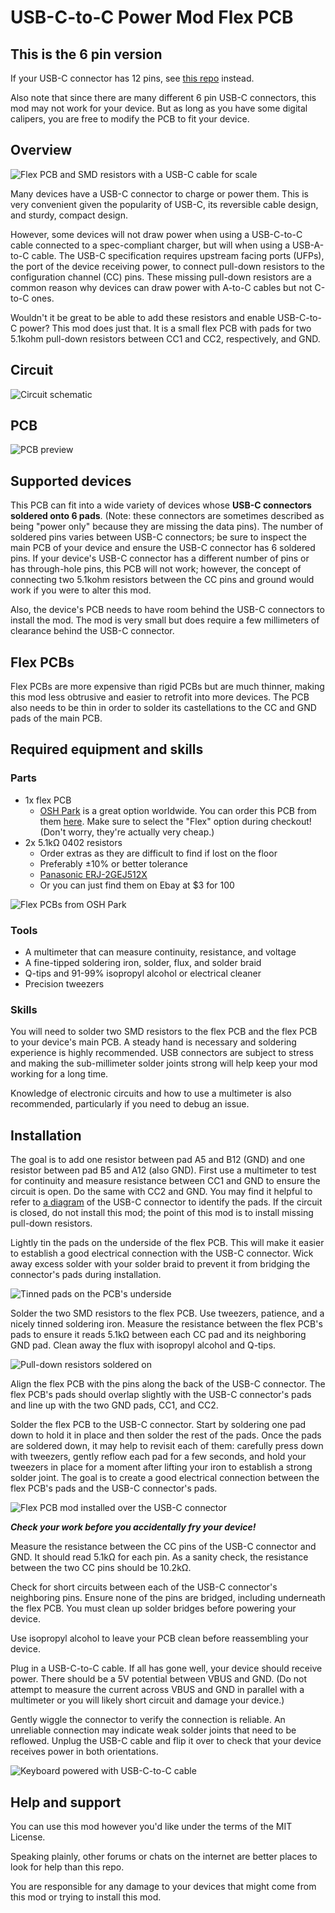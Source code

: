 # USB-C-to-C Power Mod Flex PCB

## This is the 6 pin version

If your USB-C connector has 12 pins, see [this repo](https://github.com/ide/usb-c-to-c-power-mod) instead.

Also note that since there are many different 6 pin USB-C connectors, this mod may not work for your device. But as long as you have some digital calipers, you are free to modify the PCB to fit your device.

## Overview

![Flex PCB and SMD resistors with a USB-C cable for scale](images/pcb-close-up.jpeg)

Many devices have a USB-C connector to charge or power them. This is very convenient given the popularity of USB-C, its reversible cable design, and sturdy, compact design.

However, some devices will not draw power when using a USB-C-to-C cable connected to a spec-compliant charger, but will when using a USB-A-to-C cable. The USB-C specification requires upstream facing ports (UFPs), the port of the device receiving power, to connect pull-down resistors to the configuration channel (CC) pins. These missing pull-down resistors are a common reason why devices can draw power with A-to-C cables but not C-to-C ones.

Wouldn't it be great to be able to add these resistors and enable USB-C-to-C power? This mod does just that. It is a small flex PCB with pads for two 5.1kohm pull-down resistors between CC1 and CC2, respectively, and GND.

## Circuit

![Circuit schematic](images/circuit.jpg)

## PCB

![PCB preview](images/pcb-preview.jpg)

## Supported devices

This PCB can fit into a wide variety of devices whose **USB-C connectors soldered onto 6 pads**. (Note: these connectors are sometimes described as being "power only" because they are missing the data pins). The number of soldered pins varies between USB-C connectors; be sure to inspect the main PCB of your device and ensure the USB-C connector has 6 soldered pins. If your device's USB-C connector has a different number of pins or has through-hole pins, this PCB will not work; however, the concept of connecting two 5.1kohm resistors between the CC pins and ground would work if you were to alter this mod.

Also, the device's PCB needs to have room behind the USB-C connectors to install the mod. The mod is very small but does require a few millimeters of clearance behind the USB-C connector.

## Flex PCBs

Flex PCBs are more expensive than rigid PCBs but are much thinner, making this mod less obtrusive and easier to retrofit into more devices. The PCB also needs to be thin in order to solder its castellations to the CC and GND pads of the main PCB.

## Required equipment and skills

### Parts

* 1x flex PCB
  * [OSH Park](https://oshpark.com/) is a great option worldwide. You can order this PCB from them [here](https://oshpark.com/shared_projects/3YgTXJvQ). Make sure to select the "Flex" option during checkout! (Don't worry, they're actually very cheap.)
* 2x 5.1kΩ 0402 resistors
  * Order extras as they are difficult to find if lost on the floor
  * Preferably ±10% or better tolerance
  * [Panasonic ERJ-2GEJ512X](https://www.digikey.com/en/products/detail/ERJ-2GEJ512X/P5.1KJCT-ND/147043)
  * Or you can just find them on Ebay at $3 for 100

![Flex PCBs from OSH Park](images/osh-park-pcbs.jpeg)

### Tools

* A multimeter that can measure continuity, resistance, and voltage
* A fine-tipped soldering iron, solder, flux, and solder braid
* Q-tips and 91-99% isopropyl alcohol or electrical cleaner
* Precision tweezers

### Skills

You will need to solder two SMD resistors to the flex PCB and the flex PCB to your device's main PCB. A steady hand is necessary and soldering experience is highly recommended. USB connectors are subject to stress and making the sub-millimeter solder joints strong will help keep your mod working for a long time.

Knowledge of electronic circuits and how to use a multimeter is also recommended, particularly if you need to debug an issue.

## Installation

The goal is to add one resistor between pad A5 and B12 (GND) and one resistor between pad B5 and A12 (also GND). First use a multimeter to test for continuity and measure resistance between CC1 and GND to ensure the circuit is open. Do the same with CC2 and GND. You may find it helpful to refer to [a diagram](https://gct.co/files/drawings/usb4105.pdf) of the USB-C connector to identify the pads. If the circuit is closed, do not install this mod; the point of this mod is to install missing pull-down resistors.

Lightly tin the pads on the underside of the flex PCB. This will make it easier to establish a good electrical connection with the USB-C connector. Wick away excess solder with your solder braid to prevent it from bridging the connector's pads during installation.

![Tinned pads on the PCB's underside](images/tinned-pads.jpeg)

Solder the two SMD resistors to the flex PCB. Use tweezers, patience, and a nicely tinned soldering iron. Measure the resistance between the flex PCB's pads to ensure it reads 5.1kΩ between each CC pad and its neighboring GND pad. Clean away the flux with isopropyl alcohol and Q-tips.

![Pull-down resistors soldered on](images/soldered-resistors.jpeg)

Align the flex PCB with the pins along the back of the USB-C connector. The flex PCB's pads should overlap slightly with the USB-C connector's pads and line up with the two GND pads, CC1, and CC2.

Solder the flex PCB to the USB-C connector. Start by soldering one pad down to hold it in place and then solder the rest of the pads. Once the pads are soldered down, it may help to revisit each of them: carefully press down with tweezers, gently reflow each pad for a few seconds, and hold your tweezers in place for a moment after lifting your iron to establish a strong solder joint. The goal is to create a good electrical connection between the flex PCB's pads and the USB-C connector's pads.

![Flex PCB mod installed over the USB-C connector](images/mod-installed.jpeg)

***Check your work before you accidentally fry your device!***

Measure the resistance between the CC pins of the USB-C connector and GND. It should read 5.1kΩ for each pin. As a sanity check, the resistance between the two CC pins should be 10.2kΩ.

Check for short circuits between each of the USB-C connector's neighboring pins. Ensure none of the pins are bridged, including underneath the flex PCB. You must clean up solder bridges before powering your device.

Use isopropyl alcohol to leave your PCB clean before reassembling your device.

Plug in a USB-C-to-C cable. If all has gone well, your device should receive power. There should be a 5V potential between VBUS and GND. (Do not attempt to measure the current across VBUS and GND in parallel with a multimeter or you will likely short circuit and damage your device.)

Gently wiggle the connector to verify the connection is reliable. An unreliable connection may indicate weak solder joints that need to be reflowed. Unplug the USB-C cable and flip it over to check that your device receives power in both orientations.

![Keyboard powered with USB-C-to-C cable](images/monstargear-alu-xo-v3.jpeg)

## Help and support

You can use this mod however you'd like under the terms of the MIT License.

Speaking plainly, other forums or chats on the internet are better places to look for help than this repo.

You are responsible for any damage to your devices that might come from this mod or trying to install this mod.
